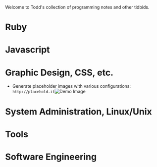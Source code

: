 Welcome to Todd's collection of programming notes and other tidbids.

# Ruby

# Javascript

# Graphic Design, CSS, etc.

* Generate placeholder images with various configurations: `http://placehold.it`![Demo Image](http://placehold.it/100x100?text=demo+image)

# System Administration, Linux/Unix

# Tools

# Software Engineering
